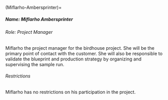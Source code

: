 (Miflarho-Ambersprinter)=

##### Name: Miflarho Ambersprinter

###### Role: Project Manager

Miflarho the project manager for the birdhouse project. She will be the primary
point of contact with the customer. She will also be responsible to validate the
blueprint and production strategy by organizing and supervising the sample run.

###### Restrictions

Miflarho has no restrictions on his participation in the project.
